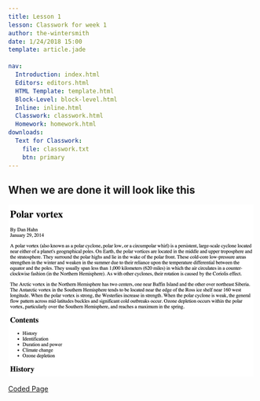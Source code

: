 ```yaml
---
title: Lesson 1
lesson: Classwork for week 1
author: the-wintersmith
date: 1/24/2018 15:00
template: article.jade

nav:
  Introduction: index.html
  Editors: editors.html
  HTML Template: template.html
  Block-Level: block-level.html
  Inline: inline.html
  Classwork: classwork.html
  Homework: homework.html
downloads:
  Text for Classwork:
    file: classwork.txt
    btn: primary
---
```


## When we are done it will look like this

![](images/classwork.png)

[Coded Page](classwork-final.html)
